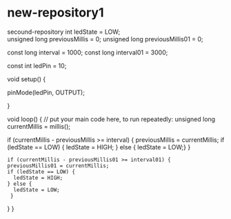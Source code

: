 # new-repository1
secound-repository
int ledState = LOW;  
unsigned long previousMillis = 0; 
unsigned long previousMillis01 = 0; 

const long interval = 1000;
const long interval01 = 3000;

const int ledPin = 10; 


void setup() {

  pinMode(ledPin, OUTPUT);

}

void loop() {
  // put your main code here, to run repeatedly:
  unsigned long currentMillis = millis();

  if (currentMillis - previousMillis >= interval) {
    previousMillis = currentMillis;
    if (ledState == LOW) {
      ledState = HIGH;
      } else {
      ledState = LOW;}
  }

  
    if (currentMillis - previousMillis01 >= interval01) {
    previousMillis01 = currentMillis;
    if (ledState == LOW) {
      ledState = HIGH;
    } else {
      ledState = LOW;
     }

 }
}
